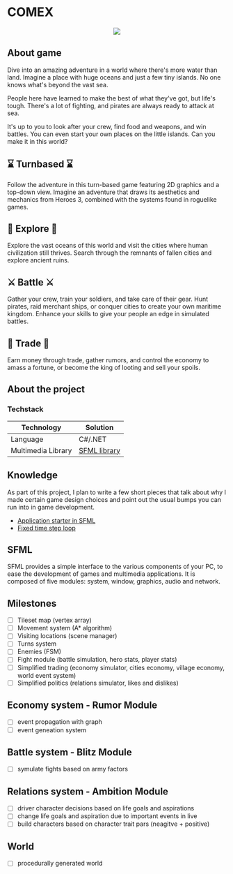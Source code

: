 # COMEX
<p align="center">
  <img src="https://github.com/kpiekara/comex/assets/5881352/e8f65a46-3cab-4e35-8a61-aa9df4b35860" />
</p>
  
## About game
Dive into an amazing adventure in a world where there's more water than land. Imagine a place with huge oceans and just a few tiny islands. No one knows what's beyond the vast sea.

People here have learned to make the best of what they've got, but life's tough. There's a lot of fighting, and pirates are always ready to attack at sea.

It's up to you to look after your crew, find food and weapons, and win battles. You can even start your own places on the little islands. Can you make it in this world?

## ⌛ Turnbased ⌛ ##
Follow the adventure in this turn-based game featuring 2D graphics and a top-down view. Imagine an adventure that draws its aesthetics and mechanics from Heroes 3, combined with the systems found in roguelike games.

## 🌊 Explore 🌊
Explore the vast oceans of this world and visit the cities where human civilization still thrives. Search through the remnants of fallen cities and explore ancient ruins.

## ⚔️ Battle ⚔️
Gather your crew, train your soldiers, and take care of their gear. Hunt pirates, raid merchant ships, or conquer cities to create your own maritime kingdom. Enhance your skills to give your people an edge in simulated battles.

## 💎 Trade 💎
Earn money through trade, gather rumors, and control the economy to amass a fortune, or become the king of looting and sell your spoils.

## About the project

### Techstack

|Technology|Solution|
|---|---|
|Language|C#/.NET|
|Multimedia Library|[SFML library](https://www.sfml-dev.org/)|

## Knowledge 
As part of this project, I plan to write a few short pieces that talk about why I made certain game design choices and point out the usual bumps you can run into in game development. 

* [Application starter in SFML](docs/SFML%20application.md)
* [Fixed time step loop](docs/Fixed%20time%20step.md)

## SFML
SFML provides a simple interface to the various components of your PC, to ease the development of games and multimedia applications. It is composed of five modules: system, window, graphics, audio and network.

## Milestones

- [ ] Tileset map (vertex array)
- [ ] Movement system (A* algorithm)
- [ ] Visiting locations (scene manager)
- [ ] Turns system
- [ ] Enemies (FSM)
- [ ] Fight module (battle simulation, hero stats, player stats)
- [ ] Simplified trading (economy simulator, cities economy, village economy, world event system)
- [ ] Simplified politics (relations simulator, likes and dislikes)

## Economy system - Rumor Module

- [ ] event propagation with graph
- [ ] event geneation system

## Battle system - Blitz Module

- [ ] symulate fights based on army factors

## Relations system - Ambition Module

- [ ] driver character decisions based on life goals and aspirations
- [ ] change life goals and aspiration due to important events in live
- [ ] build characters based on character trait pars (neagitve + positive)

## World
- [ ] procedurally generated world

